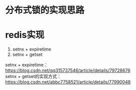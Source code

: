 # 分布式锁的实现思路

# redis实现
1. setnx + expiretime
2. setnx + getset

setnx + expiretime：  
https://blog.csdn.net/qq315737546/article/details/79728676  
setnx + getset的实现方式：  
https://blog.csdn.net/abbc7758521/article/details/77990048  